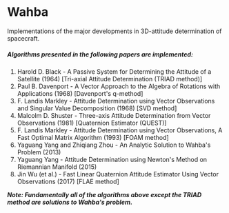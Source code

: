# Wahba
Implementations of the major developments in 3D-attitude determination of spacecraft.

##### Algorithms presented in the following papers are implemented:
1. Harold D. Black - A Passive System for Determining the Attitude of a Satellite (1964) [Tri-axial Attitude Determination (TRIAD method)]
2. Paul B. Davenport - A Vector Approach to the Algebra of Rotations with Applications (1968) [Davenport's q-method]
3. F. Landis Markley - Attitude Determination using Vector Observations and Singular Value Decomposition (1968) [SVD method]
4. Malcolm D. Shuster - Three-axis Attitude Determination from Vector Observations (1981) [Quaternion Estimator (QUEST)]
5. F. Landis Markley - Attitude Determination using Vector Observations, A Fast Optimal Matrix Algorithm (1993) [FOAM method]
6. Yaguang Yang and Zhiqiang Zhou - An Analytic Solution to Wahba's Problem (2013)
7. Yaguang Yang - Attitude Determination using Newton's Method on Riemannian Manifold (2015)
8. Jin Wu (et al.) - Fast Linear Quaternion Attitude Estimator Using Vector Observations (2017) [FLAE method]

***Note: Fundamentally all of the algorithms above except the TRIAD method are solutions to Wahba's problem.***

